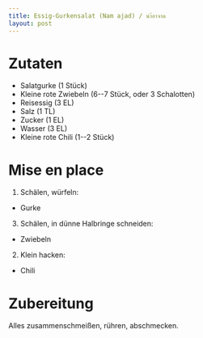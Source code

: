 ```yaml
---
title: Essig-Gurkensalat (Nam ajad) / นำ้อาจาด
layout: post
---
```


# Zutaten

- Salatgurke (1 Stück)
- Kleine rote Zwiebeln (6--7 Stück, oder 3 Schalotten)
- Reisessig (3 EL)
- Salz (1 TL)
- Zucker (1 EL)
- Wasser (3 EL)
- Kleine rote Chili (1--2 Stück)

# Mise en place

1. Schälen, würfeln:
  - Gurke
3. Schälen, in dünne Halbringe schneiden:
  - Zwiebeln
2. Klein hacken:
  - Chili

# Zubereitung

Alles zusammenschmeißen, rühren, abschmecken.
